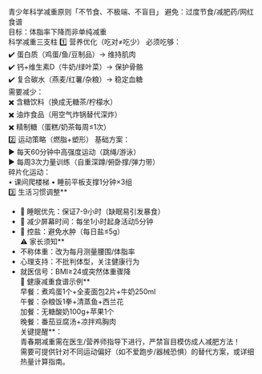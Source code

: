 青少年科学减重原则「不节食、不极端、不盲目」
避免：过度节食/减肥药/网红食谱  
目标：体脂率下降而非单纯减重  
科学减重三支柱
1️⃣ 营养优化（吃对≠吃少）
必须吃够：  
 ✔️ 蛋白质（鸡蛋/鱼/豆制品）→ 维持肌肉  
 ✔️ 钙+维生素D（牛奶/绿叶菜）→ 保护骨骼  
 ✔️ 复合碳水（燕麦/红薯/杂粮）→ 稳定血糖  
需要减少：  
 ✖️ 含糖饮料（换成无糖茶/柠檬水）  
 ✖️ 油炸食品（用空气炸锅替代深炸）  
 ✖️ 精制糖（蛋糕/奶茶每周≤1次）  
2️⃣ 运动策略（燃脂+塑形）
基础方案：  
 ▶️ 每天60分钟中高强度运动（跳绳/游泳）  
 ▶️ 每周3次力量训练（自重深蹲/俯卧撑/弹力带）  
碎片化运动：  
 • 课间爬楼梯 • 睡前平板支撑1分钟×3组  
3️⃣ 生活习惯调整**  
- 🛌 睡眠优先：保证7-9小时（缺眠易引发暴食）  
- 📵 减少屏幕时间：每坐1小时起身活动5分钟  
- 🧂 控盐：避免水肿（每日盐≤5g）  
⚠️ 家长须知**  
- 不称体重：改为每月测量腰围/体脂率  
- 心理支持：不批判体型，关注健康行为  
- 就医信号：BMI≥24或突然体重骤降  
🌱 健康减重食谱示例**  
早餐：煮鸡蛋1个+全麦面包2片+牛奶250ml  
午餐：杂粮饭1拳+清蒸鱼+西兰花  
加餐：无糖酸奶100g+苹果1个  
晚餐：番茄豆腐汤+凉拌鸡胸肉  
关键提醒**：  
青春期减重需在医生/营养师指导下进行，严禁盲目模仿成人减肥方法！  
需要可提供针对不同运动偏好（如不爱跑步/器械恐惧）的替代方案，或详细热量计算指南。
